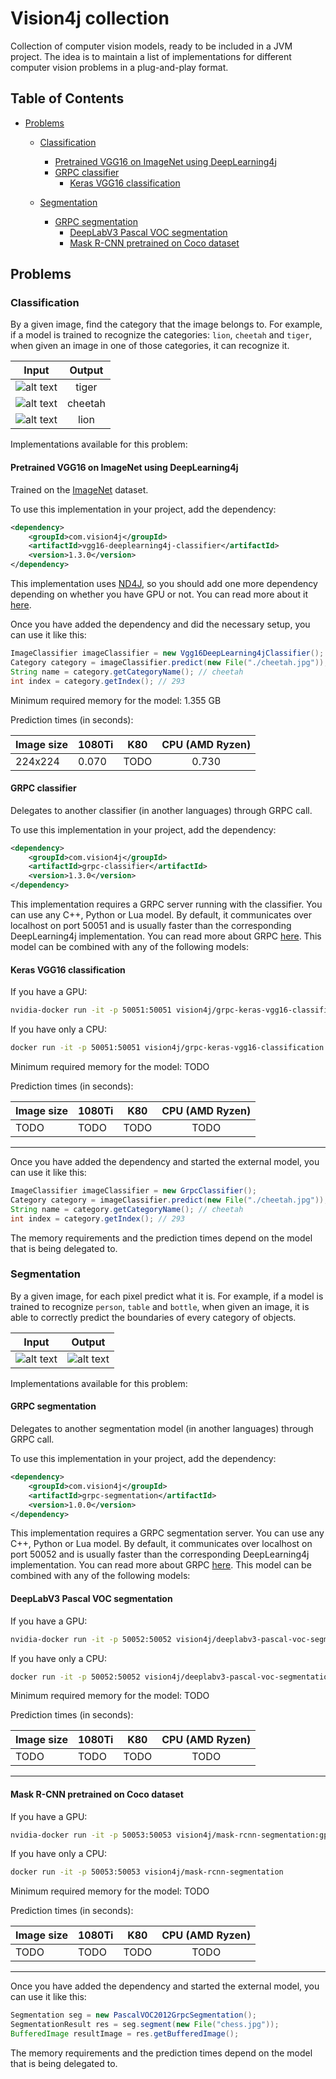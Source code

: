 # Vision4j collection
Collection of computer vision models, ready to be included in a JVM project. The idea is to maintain
a list of implementations for different computer vision problems in a plug-and-play format.

## Table of Contents
- [Problems](#problems)
  - [Classification](#classification)
    - [Pretrained VGG16 on ImageNet using DeepLearning4j](#pretrained-vgg16-on-imagenet-using-deeplearning4j)
    - [GRPC classifier](#grpc-classifier)
      - [Keras VGG16 classification](#keras-vgg16-classification)


  - [Segmentation](#segmentation)
    - [GRPC segmentation](#grpc-segmentation)
      - [DeepLabV3 Pascal VOC segmentation](#deeplabv3-pascal-voc-segmentation)
      - [Mask R-CNN pretrained on Coco dataset](#mask-rcnn-segmentation)




## Problems


### Classification

By a given image, find the category that the image belongs to. For example, if a model is trained to recognize
the categories: `lion`, `cheetah` and `tiger`, when given an image in one of those categories, it can recognize it.

| Input        | Output
| ------------- |:-------------:|
| ![alt text](img/tiger.resized.jpg) | tiger
| ![alt text](img/cheetah.resized.jpg) | cheetah
| ![alt text](img/lion.resized.jpg) | lion


Implementations available for this problem:

#### Pretrained VGG16 on ImageNet using DeepLearning4j

Trained on the [ImageNet](www.image-net.org/) dataset.

To use this implementation in your project, add the dependency:
```xml
<dependency>
    <groupId>com.vision4j</groupId>
    <artifactId>vgg16-deeplearning4j-classifier</artifactId>
    <version>1.3.0</version>
</dependency>
```

This implementation uses [ND4J](https://nd4j.org/), so you should add one more dependency depending on whether 
you have GPU or not. You can read more about it [here](https://nd4j.org/getstarted).



Once you have added the dependency and did the necessary setup, you can use it like this:

```java
ImageClassifier imageClassifier = new Vgg16DeepLearning4jClassifier();
Category category = imageClassifier.predict(new File("./cheetah.jpg"));
String name = category.getCategoryName(); // cheetah
int index = category.getIndex(); // 293
```

Minimum required memory for the model: 1.355 GB

Prediction times (in seconds):

Image size | 1080Ti  | K80  | CPU (AMD Ryzen)
-------------| ------------- |:-------------:|:-------------:|
224x224| 0.070 | TODO | 0.730

#### GRPC classifier

Delegates to another classifier (in another languages) through GRPC call.

To use this implementation in your project, add the dependency:
```xml
<dependency>
    <groupId>com.vision4j</groupId>
    <artifactId>grpc-classifier</artifactId>
    <version>1.3.0</version>
</dependency>
```

This implementation requires a GRPC server running with the classifier. You can use any C++, Python or Lua model. By default, it communicates over localhost on port 50051 and is usually faster than the corresponding DeepLearning4j implementation.
You can read more about GRPC [here](https://grpc.io/).
This model can be combined with any of the following models:

#### Keras VGG16 classification
If you have a GPU:

```bash
nvidia-docker run -it -p 50051:50051 vision4j/grpc-keras-vgg16-classification:gpu
```

If you have only a CPU:

```bash
docker run -it -p 50051:50051 vision4j/grpc-keras-vgg16-classification
```

Minimum required memory for the model: TODO

Prediction times (in seconds):

Image size | 1080Ti  | K80  | CPU (AMD Ryzen)
-------------| ------------- |:-------------:|:-------------:|
TODO| TODO | TODO | TODO
---

Once you have added the dependency and started the external model, you can use it like this:

```java
ImageClassifier imageClassifier = new GrpcClassifier();
Category category = imageClassifier.predict(new File("./cheetah.jpg"));
String name = category.getCategoryName(); // cheetah
int index = category.getIndex(); // 293
```

The memory requirements and the prediction times depend on the model that is being delegated to.



### Segmentation

By a given image, for each pixel predict what it is. For example, if a model is trained to recognize
`person`, `table` and `bottle`, when given an image, it is able to correctly predict the boundaries of every category of objects.

| Input        | Output
| ------------- |:-------------:|
| ![alt text](img/seans.jpg) | ![alt text](img/segmentation_overlay.jpg)


Implementations available for this problem:

#### GRPC segmentation

Delegates to another segmentation model (in another languages) through GRPC call.

To use this implementation in your project, add the dependency:
```xml
<dependency>
    <groupId>com.vision4j</groupId>
    <artifactId>grpc-segmentation</artifactId>
    <version>1.0.0</version>
</dependency>
```

This implementation requires a GRPC segmentation server. You can use any C++, Python or Lua model. By default, it communicates over localhost on port 50052 and is usually faster than the corresponding DeepLearning4j implementation.
You can read more about GRPC [here](https://grpc.io/).
This model can be combined with any of the following models:

#### DeepLabV3 Pascal VOC segmentation
If you have a GPU:

```bash
nvidia-docker run -it -p 50052:50052 vision4j/deeplabv3-pascal-voc-segmentation:gpu
```

If you have only a CPU:

```bash
docker run -it -p 50052:50052 vision4j/deeplabv3-pascal-voc-segmentation
```

Minimum required memory for the model: TODO

Prediction times (in seconds):

Image size | 1080Ti  | K80  | CPU (AMD Ryzen)
-------------| ------------- |:-------------:|:-------------:|
TODO| TODO | TODO | TODO
---
#### Mask R-CNN pretrained on Coco dataset
If you have a GPU:

```bash
nvidia-docker run -it -p 50053:50053 vision4j/mask-rcnn-segmentation:gpu
```

If you have only a CPU:

```bash
docker run -it -p 50053:50053 vision4j/mask-rcnn-segmentation
```

Minimum required memory for the model: TODO

Prediction times (in seconds):

Image size | 1080Ti  | K80  | CPU (AMD Ryzen)
-------------| ------------- |:-------------:|:-------------:|
TODO| TODO | TODO | TODO
---

Once you have added the dependency and started the external model, you can use it like this:

```java
Segmentation seg = new PascalVOC2012GrpcSegmentation();
SegmentationResult res = seg.segment(new File("chess.jpg"));
BufferedImage resultImage = res.getBufferedImage();
```

The memory requirements and the prediction times depend on the model that is being delegated to.



